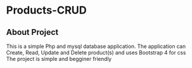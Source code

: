 # Products-CRUD

## About Project
This is a simple Php and mysql database application. The application can Create, Read, Update and Delete product(s) and uses Bootstrap 4 for css
The project is simple and begginer friendly 
